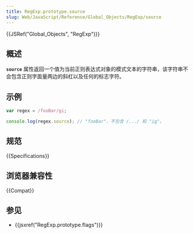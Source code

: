 ```yaml
---
title: RegExp.prototype.source
slug: Web/JavaScript/Reference/Global_Objects/RegExp/source
---
```


{{JSRef("Global_Objects", "RegExp")}}

## 概述

**`source`** 属性返回一个值为当前正则表达式对象的模式文本的字符串，该字符串不会包含正则字面量两边的斜杠以及任何的标志字符。

## 示例

```js
var regex = /fooBar/gi;

console.log(regex.source); // "fooBar"，不包含 /.../ 和 "ig"。
```

## 规范

{{Specifications}}

## 浏览器兼容性

{{Compat}}

## 参见

- {{jsxref("RegExp.prototype.flags")}}
